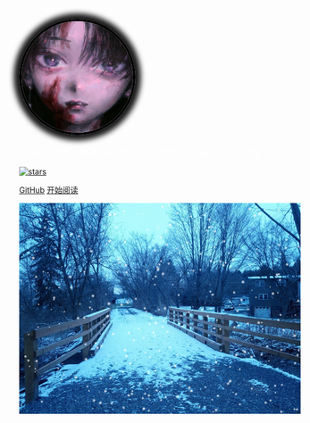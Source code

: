 <img width="200px" style="border-radius: 50%;border:4px solid black;box-shadow:0 0 10px 10px;" bor src="./FrontSide/imgs/avatar.jpg">

<span style="color:white;font-size:18px;">今天还活着，明天不一定，所以今天一定要过的开心呀</span>

[![stars](https://img.shields.io/badge/github/personal-blog-green)](https://github.com/1360151219/ZJX.git)

[GitHub](https://github.com/1360151219/ZJX.git)
[开始阅读](README.md)

![](./FrontSide/imgs/coverpage.gif)
